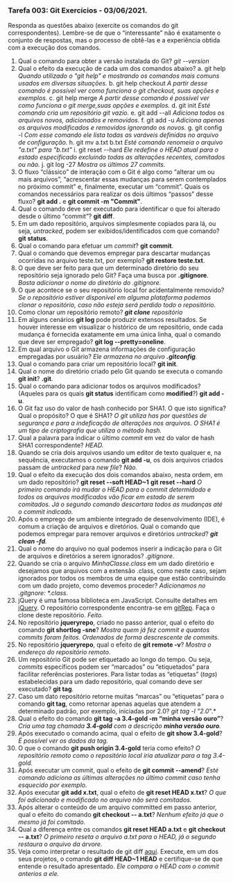 ### Tarefa 003: Git Exercícios - 03/06/2021.

Responda as questões abaixo (exercite os comandos do git correspondentes). Lembre-se de que o “interessante” não é exatamente o conjunto de respostas, mas o processo de obtê-las e a experiência obtida com a execução dos comandos.


1. Qual o comando para obter a versão instalada do Git?
  *git --version*
2. Qual o efeito da execução de cada um dos comandos abaixo?
  a. git help
    *Quando utilizado o "git help" e mostrando os comandos mais comuns usados em diversas situações.*
  b. git help checkout
    *A partir desse comando é possível ver como funciona o git checkout, suas opções e exemplos.*
  c. git help merge
    *A partir desse comando é possível ver como funciona o git merge,suas opções e exemplos.*
  d. git init
    *Esté comando cria um repositório git vazio.*
  e. git add --all
    *Adiciona todos os arquivos novos, adicionados e removidos.*
  f. git add -u
    *Adiciona apenas os arquivos modificados e removidos ignorando os novos.*
  g. git config -l
    *Com esse comando ele lista todas as varáveis definidas no arquivo de configuração.*
  h. git mv a.txt b.txt
    *Esté comando renomeia o arquivo "a.txt" para "b.txt"*
  i. git reset --hard
    *Ele redefine o HEAD atual para o estado especificado excluindo todas as alterações recentes, comitados ou não.*
  j. git log -27
    *Mostra os últimos 27 commits.*
3. O fluxo “clássico” de interação com o Git é algo como “alterar um ou mais arquivos”, “acrescentar essas mudanças para serem contemplados no próximo commit” e, finalmente, executar um “commit”. Quais os comandos necessários para realizar os dois últimos “passos” desse fluxo?
  **git add .** e **git commit -m "Commit"**.
4. Qual o comando deve ser executado para identificar o que foi alterado desde o último “commit”?
  **git diff**.
5. Em um dado repositório, arquivos simplesmente copiados para lá, ou seja, _untracked_, podem ser exibidos/identificados com que comando?
  **git status**.
6. Qual o comando para efetuar um _commit_?
  **git commit**.
7. Qual o comando que devemos empregar para descartar mudanças ocorridas no arquivo teste.txt, por exemplo?
  **git restore teste.txt**.
8. O que deve ser feito para que um determinado diretório do seu repositório seja ignorado pelo Git? Faça uma busca por **.gitignore**.
 *Basta adicionar o nome do diretório do .gitignore.*
9. O que acontece se o seu repositório local for acidentalmente removido?
  *Se o repositório estiver disponível em alguma plataforma podemos clonar o repositório, caso não esteja será perdido todo o repositório.*
10. Como clonar um repositório remoto?
  ***git clone** repositório*
11. Em alguns cenários **git log** pode produzir extensos resultados. Se houver interesse em visualizar o histórico de um repositório, onde cada mudança é fornecida exatamente em uma única linha, qual o comando que deve ser empregado?
  **git log --pretty=oneline**.
12. Em qual arquivo o Git armazena informações de configuração empregadas por usuário?
  *Ele armazena no arquivo **.gitconfig**.*
13. Qual o comando para criar um repositório local?
  **git init**.
14. Qual o nome do diretório criado pelo Git quando se executa o comando **git init**?
  **.git**.
15. Qual o comando para adicionar todos os arquivos modificados? (Aqueles para os quais **git status** identificam como **modified**?)
  **git add -u**.
16. O Git faz uso do valor de hash conhecido por SHA1. O que isto significa? Qual o propósito? O que é SHA1?
  *O git utiliza has por questões de segurança e para a indeficação de alterações nos arquivos. O SHA1 é um tipo de criptografia que utiliza o método hash.*
17. Qual a palavra para indicar o último _commit_ em vez do valor de hash SHA1 correspondente?
  *HEAD.*
18. Quando se cria dois arquivos usando um editor de texto qualquer e, na sequência, executamos o comando **git add -u**, os dois arquivos criados passam de _untracked_ para _new file_?
  *Não.*
19. Qual o efeito da execução dos dois comandos abaixo, nesta ordem, em um dado repositório?
**git reset --soft HEAD~1**
**git reset --hard**
  *O primeiro comando irá mudar o HEAD para o commit determidodo e todos os arquivos modificados vão ficar em estado de serem comitados. Já o segundo comando descartara todos as mudanças até o commit indicado.*
20. Após o emprego de um ambiente integrado de desenvolvimento (IDE), é comum a criação de arquivos e diretórios. Qual o comando que podemos empregar para remover arquivos e diretórios _untracked_?
 ***git clean -fd**.*
21. Qual o nome do arquivo no qual podemos inserir a indicação para o Git de arquivos e diretórios a serem ignorados?
  *.gitignore.*
22. Quando se cria o arquivo _MinhaClasse.class_ em um dado diretório e desejamos que arquivos com a extensão .class, como neste caso, sejam ignorados por todos os membros de uma equipe que estão contribuindo com um dado projeto, como devemos proceder?
  *Adicionamos no .gitgnore: \*.class.*
23. jQuery é uma famosa biblioteca em JavaScript. Consulte detalhes em [jQuery](http://jquery.com). O repositório correspondente encontra-se em [gitRep](https://github.com/jquery/jquery.git). Faça o clone deste repositório.
  *Feito.*
24. No repositório **jqueryrepo**, criado no passo anterior, qual o efeito do comando
**git shortlog -sne**?
  *Mostra quem já fez commit e quantos commits foram feitos. Ordenados de forma descrescente de commits.*
25. No repositório **jqueryrepo**, qual o efeito de **git remote -v**?
  *Mostra o endereço do repositório remoto.*
26. Um repositório Git pode ser etiquetado ao longo do tempo. Ou seja, _commits_ específicos podem ser “marcados” ou “etiquetados” para facilitar referências posteriores. Para listar todas as “etiquetas” (_tags_) estabelecidas para um dado repositório, qual comando deve ser executado?
  **git tag**.
27. Caso um dato repositório retorne muitas “marcas” ou “etiquetas” para o comando **git tag**, como retornar apenas aquelas que atendem a determinado padrão, por exemplo, iniciadas por 2.0?
  *git tag -l "2.0*".*
28. Qual o efeito do comando **git tag -a 3.4-gold -m “minha versão ouro”**?
  *Cria uma tag chamada **3.4-gold** com a descrição **minha versão ouro**.*
29. Após executado o comando acima, qual o efeito de **git show 3.4-gold**?
  *É possível ver os dados da tag.*
30. O que o comando **git push origin 3.4-gold** teria como efeito?
  *O repositório remoto como o repositório local iria atualizar para a tag 3.4-gold.*
31. Após executar um commit, qual o efeito de **git commit --amend**?
  *Esté comando adiciona as últimas alterações no último commit caso tenha esquecido por exemplo.*
32. Após executar **git add x.txt**, qual o efeito de **git reset HEAD x.txt**?
  *O que foi adicionado e modificado no arquivo não será comitados.*
33. Após alterar o conteúdo de um arquivo committed em passo anterior, qual o efeito do comando **git checkout -- a.txt**?
  *Nenhum efeito já que o mesmo já foi comitado.*
34. Qual a diferença entre os comandos **git reset HEAD a.txt** e **git checkout -- a.txt**?
  *O primeiro reseta o arquivo a.txt para o HEAD, já o segundo restaura o arquivo da árvore.*
35. Veja como interpretar o resultado de git diff [aqui](https://medium.com/therobinkim/how-to-read-a-git-diff-6c87a9dc47c5). Execute, em um dos seus projetos, o comando **git diff HEAD~1 HEAD** e certifique-se de que entende o resultado apresentado.
  *Ele compara o HEAD com o commit anterios a ele.*

</DIV/>
